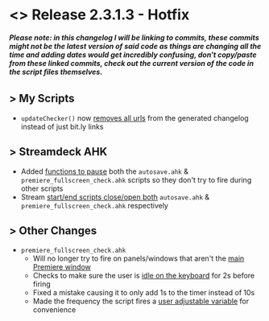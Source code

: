 # <> Release 2.3.1.3 - Hotfix

###### **_Please note: in this changelog I will be linking to commits, these commits might not be the latest version of said code as things are changing all the time and adding dates would get incredibly confusing, don't copy/paste from these linked commits, check out the current version of the code in the script files themselves._**

## > My Scripts
- `updateChecker()` now [removes all urls](https://bit.ly/3gZ3il4) from the generated changelog instead of just bit.ly links

## > Streamdeck AHK
- Added [functions to pause](https://bit.ly/3h0sx6o) both the `autosave.ahk` & `premiere_fullscreen_check.ahk` scripts so they don't try to fire during other scripts
- Stream [start/end scripts close/open both](https://bit.ly/3oVe0gT) `autosave.ahk` & `premiere_fullscreen_check.ahk` respectively

## > Other Changes
- `premiere_fullscreen_check.ahk`
    - Will no longer try to fire on panels/windows that aren't the [main Premiere window](https://bit.ly/3JFhhIW)
    - Checks to make sure the user is [idle on the keyboard](https://bit.ly/3pmiJZl) for 2s before firing
    - Fixed a mistake causing it to only add 1s to the timer instead of 10s
    - Made the frequency the script fires a [user adjustable variable](https://bit.ly/3LDLeei) for convenience